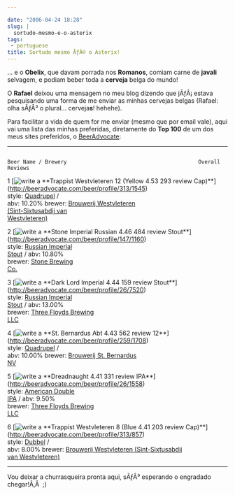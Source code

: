 ```yaml
---

date: "2006-04-24 18:28"
slug: |
  sortudo-mesmo-e-o-asterix
tags:
 - portuguese
title: Sortudo mesmo ÃƒÂ© o Asterix!
---
```


... e o **Obelix**, que davam porrada nos **Romanos**, comiam carne de
**javali** selvagem, e podiam beber toda a **cerveja** belga do mundo!

O **Rafael** deixou uma mensagem no meu blog dizendo que jÃƒÂ¡ estava
pesquisando uma forma de me enviar as minhas cervejas belgas (Rafael:
olha sÃƒÂ³ o plural... cerveja**s**! hehehe).

Para facilitar a vida de quem for me enviar (mesmo que por email vale),
aqui vai uma lista das minhas preferidas, diretamente do **Top 100** de
um dos meus sites preferidos, o
[BeerAdvocate](http://beeradvocate.com/top_beers):

  --- ---------------------------------------------------------------------------------- ------------------------------------------------------------ --------- ---------
                                                                                         Beer Name / Brewery                                          Overall   Reviews

  1   [![write a                                                                         [\*\*Trappist Westvleteren 12 (Yellow                        4.53      **293**
      review](http://beeradvocate.com/im/i_review.gif)](http://beeradvocate.com/login)   Cap)\*\*](http://beeradvocate.com/beer/profile/313/1545)               
                                                                                         style: [Quadrupel](http://beeradvocate.com/beer/style/142) /           
                                                                                         abv: 10.20% brewer: [Brouwerij Westvleteren                            
                                                                                         (Sint-Sixtusabdij van                                                  
                                                                                         Westvleteren)](http://beeradvocate.com/beer/profile/313)               

  2   [![write a                                                                         [\*\*Stone Imperial Russian                                  4.46      **484**
      review](http://beeradvocate.com/im/i_review.gif)](http://beeradvocate.com/login)   Stout\*\*](http://beeradvocate.com/beer/profile/147/1160)              
                                                                                         style: [Russian Imperial                                               
                                                                                         Stout](http://beeradvocate.com/beer/style/84) / abv: 10.80%            
                                                                                         brewer: [Stone Brewing                                                 
                                                                                         Co.](http://beeradvocate.com/beer/profile/147)                         

  3   [![write a                                                                         [\*\*Dark Lord Imperial                                      4.44      **159**
      review](http://beeradvocate.com/im/i_review.gif)](http://beeradvocate.com/login)   Stout\*\*](http://beeradvocate.com/beer/profile/26/7520)               
                                                                                         style: [Russian Imperial                                               
                                                                                         Stout](http://beeradvocate.com/beer/style/84) / abv: 13.00%            
                                                                                         brewer: [Three Floyds Brewing                                          
                                                                                         LLC](http://beeradvocate.com/beer/profile/26)                          

  4   [![write a                                                                         [\*\*St. Bernardus Abt                                       4.43      **562**
      review](http://beeradvocate.com/im/i_review.gif)](http://beeradvocate.com/login)   12\*\*](http://beeradvocate.com/beer/profile/259/1708)                 
                                                                                         style: [Quadrupel](http://beeradvocate.com/beer/style/142) /           
                                                                                         abv: 10.00% brewer: [Brouwerij St. Bernardus                           
                                                                                         NV](http://beeradvocate.com/beer/profile/259)                          

  5   [![write a                                                                         [\*\*Dreadnaught                                             4.41      **331**
      review](http://beeradvocate.com/im/i_review.gif)](http://beeradvocate.com/login)   IPA\*\*](http://beeradvocate.com/beer/profile/26/1558)                 
                                                                                         style: [American Double                                                
                                                                                         IPA](http://beeradvocate.com/beer/style/140) / abv: 9.50%              
                                                                                         brewer: [Three Floyds Brewing                                          
                                                                                         LLC](http://beeradvocate.com/beer/profile/26)                          

  6   [![write a                                                                         [\*\*Trappist Westvleteren 8 (Blue                           4.41      **203**
      review](http://beeradvocate.com/im/i_review.gif)](http://beeradvocate.com/login)   Cap)\*\*](http://beeradvocate.com/beer/profile/313/857)                
                                                                                         style: [Dubbel](http://beeradvocate.com/beer/style/57) /               
                                                                                         abv: 8.00% brewer: [Brouwerij Westvleteren (Sint-Sixtusabdij           
                                                                                         van Westvleteren)](http://beeradvocate.com/beer/profile/313)           
  --- ---------------------------------------------------------------------------------- ------------------------------------------------------------ --------- ---------

Vou deixar a churrasqueira pronta aqui, sÃƒÂ³ esperando o engradado
chegar!Ã‚Â  ;)
